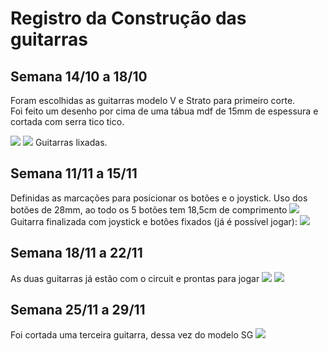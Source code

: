 # Registro da Construção das guitarras
## Semana 14/10 a 18/10
Foram escolhidas as guitarras modelo V e Strato para primeiro corte. <br>
Foi feito um desenho por cima de uma tábua mdf de 15mm de espessura e cortada com serra tico tico.

<img src="img_guitarras_historico/imgGuitarraV.jpg"/>
<img src="img_guitarras_historico/imgGuitarraStrato.jpg"/>
Guitarras lixadas.

## Semana 11/11 a 15/11
Definidas as marcações para posicionar os botões e o joystick. Uso dos botões de 28mm, ao todo os 5 botões tem 18,5cm de comprimento
<img src="img_guitarras_historico/guitarraVfuro.jpg"/>
Guitarra finalizada com joystick e botões fixados (já é possível jogar):
<img src="img_guitarras_historico/GuitarraV_modelo_jogavel.jpeg"/>

## Semana 18/11 a 22/11
As duas guitarras já estão com o circuit e prontas para jogar
<img src="img_guitarras_historico/guitarras-circuito-costas.jpg">
<img src="img_guitarras_historico/guitarras-circuito-frente.jpg"> 

## Semana 25/11 a 29/11
Foi cortada uma terceira guitarra, dessa vez do modelo SG
<img src="img_guitarras_historico/imgGuitarraSG.jpg">

